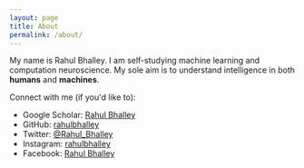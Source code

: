```yaml
---
layout: page
title: About
permalink: /about/
---
```


My name is Rahul Bhalley. I am self-studying machine learning and computation neuroscience. My sole aim is to understand intelligence in both <b>humans</b> and <b>machines</b>.

Connect with me (if you'd like to):
- Google Scholar: [Rahul Bhalley][google-scholar]
- GitHub: [rahulbhalley][github]
- Twitter: [@Rahul_Bhalley][twiiter]
- Instagram: [rahulbhalley][instagram]
- Facebook: [Rahul Bhalley][facebook]

[google-scholar]:   https://scholar.google.co.in/citations?user=5hIJB7oAAAAJ&hl=en
[github]:           https://www.github.com/rahulbhalley
[twiiter]:          https://www.twitter.com/@Rahul_Bhalley
[instagram]:        https://www.instagram.com/rahulbhalley
[facebook]:         https://www.facebook.com/realcodeboy